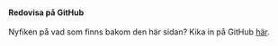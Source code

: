 #### Redovisa på GitHub

Nyfiken på vad som finns bakom den här sidan? Kika in på GitHub [här](https://github.com/Lioo19/oophp).
